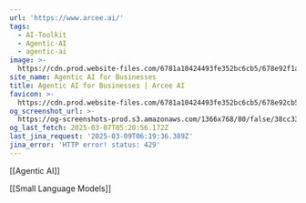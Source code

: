 ```yaml
---
url: 'https://www.arcee.ai/'
tags:
  - AI-Toolkit
  - Agentic-AI
  - agentic-ai
image: >-
  https://cdn.prod.website-files.com/6781a10424493fe352bc6cb5/678e92f1a6d5d377d6d94b99_OG%20img.png
site_name: Agentic AI for Businesses
title: Agentic AI for Businesses | Arcee AI
favicon: >-
  https://cdn.prod.website-files.com/6781a10424493fe352bc6cb5/678e92cb5d392e76c953e690_Favicon.png
og_screenshot_url: >-
  https://og-screenshots-prod.s3.amazonaws.com/1366x768/80/false/38cc33b6ef9c43bef156df7db5f4c71634b81699caa4be16003d09ea9829828b.jpeg
og_last_fetch: 2025-03-07T05:20:56.172Z
last_jina_request: '2025-03-09T06:19:36.389Z'
jina_error: 'HTTP error! status: 429'
---
```

[[Agentic AI]]

[[Small Language Models]]


